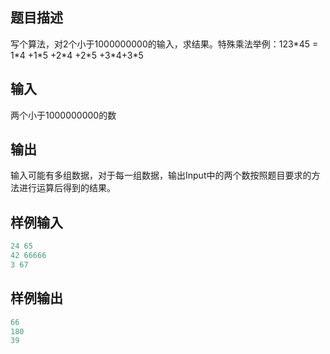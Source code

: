 ## 题目描述

写个算法，对2个小于1000000000的输入，求结果。特殊乘法举例：123*45 = 1\*4 +1\*5 +2\*4 +2\*5 +3\*4+3\*5

## 输入

 两个小于1000000000的数

## 输出

 输入可能有多组数据，对于每一组数据，输出Input中的两个数按照题目要求的方法进行运算后得到的结果。

## 样例输入

```c++
24 65
42 66666
3 67
```

## 样例输出

```c++
66
180
39
```